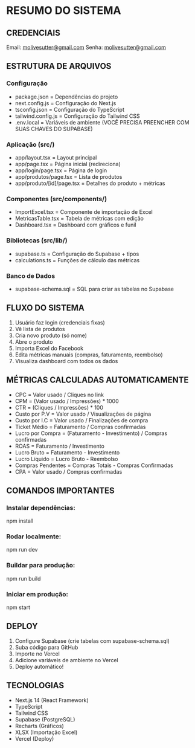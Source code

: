 # RESUMO DO SISTEMA

## CREDENCIAIS
Email: molivesutter@gmail.com
Senha: molivesutter@gmail.com

## ESTRUTURA DE ARQUIVOS

### Configuração
- package.json = Dependências do projeto
- next.config.js = Configuração do Next.js
- tsconfig.json = Configuração do TypeScript
- tailwind.config.js = Configuração do Tailwind CSS
- .env.local = Variáveis de ambiente (VOCÊ PRECISA PREENCHER COM SUAS CHAVES DO SUPABASE)

### Aplicação (src/)
- app/layout.tsx = Layout principal
- app/page.tsx = Página inicial (redireciona)
- app/login/page.tsx = Página de login
- app/produtos/page.tsx = Lista de produtos
- app/produto/[id]/page.tsx = Detalhes do produto + métricas

### Componentes (src/components/)
- ImportExcel.tsx = Componente de importação de Excel
- MetricasTable.tsx = Tabela de métricas com edição
- Dashboard.tsx = Dashboard com gráficos e funil

### Bibliotecas (src/lib/)
- supabase.ts = Configuração do Supabase + tipos
- calculations.ts = Funções de cálculo das métricas

### Banco de Dados
- supabase-schema.sql = SQL para criar as tabelas no Supabase

## FLUXO DO SISTEMA

1. Usuário faz login (credenciais fixas)
2. Vê lista de produtos
3. Cria novo produto (só nome)
4. Abre o produto
5. Importa Excel do Facebook
6. Edita métricas manuais (compras, faturamento, reembolso)
7. Visualiza dashboard com todos os dados

## MÉTRICAS CALCULADAS AUTOMATICAMENTE

- CPC = Valor usado / Cliques no link
- CPM = (Valor usado / Impressões) * 1000
- CTR = (Cliques / Impressões) * 100
- Custo por P.V = Valor usado / Visualizações de página
- Custo por I.C = Valor usado / Finalizações de compra
- Ticket Médio = Faturamento / Compras confirmadas
- Lucro por Compra = (Faturamento - Investimento) / Compras confirmadas
- ROAS = Faturamento / Investimento
- Lucro Bruto = Faturamento - Investimento
- Lucro Líquido = Lucro Bruto - Reembolso
- Compras Pendentes = Compras Totais - Compras Confirmadas
- CPA = Valor usado / Compras confirmadas

## COMANDOS IMPORTANTES

### Instalar dependências:
npm install

### Rodar localmente:
npm run dev

### Buildar para produção:
npm run build

### Iniciar em produção:
npm start

## DEPLOY

1. Configure Supabase (crie tabelas com supabase-schema.sql)
2. Suba código para GitHub
3. Importe no Vercel
4. Adicione variáveis de ambiente no Vercel
5. Deploy automático!

## TECNOLOGIAS

- Next.js 14 (React Framework)
- TypeScript
- Tailwind CSS
- Supabase (PostgreSQL)
- Recharts (Gráficos)
- XLSX (Importação Excel)
- Vercel (Deploy)
